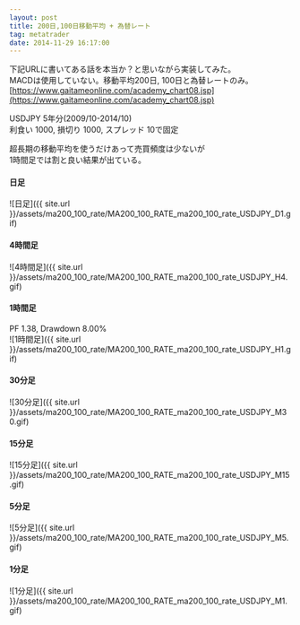 ```yaml
---
layout: post
title: 200日,100日移動平均 + 為替レート
tag: metatrader
date: 2014-11-29 16:17:00
---
```


下記URLに書いてある話を本当か？と思いながら実装してみた。  
MACDは使用していない。移動平均200日, 100日と為替レートのみ。  
[https://www.gaitameonline.com/academy_chart08.jsp](https://www.gaitameonline.com/academy_chart08.jsp)

USDJPY 5年分(2009/10-2014/10)  
利食い 1000, 損切り 1000, スプレッド 10で固定  

超長期の移動平均を使うだけあって売買頻度は少ないが  
1時間足では割と良い結果が出ている。

#### 日足
![日足]({{ site.url }}/assets/ma200_100_rate/MA200_100_RATE_ma200_100_rate_USDJPY_D1.gif)  
  
#### 4時間足
![4時間足]({{ site.url }}/assets/ma200_100_rate/MA200_100_RATE_ma200_100_rate_USDJPY_H4.gif)  
  
#### 1時間足
PF 1.38, Drawdown 8.00%  
![1時間足]({{ site.url }}/assets/ma200_100_rate/MA200_100_RATE_ma200_100_rate_USDJPY_H1.gif)  

#### 30分足
![30分足]({{ site.url }}/assets/ma200_100_rate/MA200_100_RATE_ma200_100_rate_USDJPY_M30.gif)  
  
#### 15分足
![15分足]({{ site.url }}/assets/ma200_100_rate/MA200_100_RATE_ma200_100_rate_USDJPY_M15.gif)  
  
#### 5分足
![5分足]({{ site.url }}/assets/ma200_100_rate/MA200_100_RATE_ma200_100_rate_USDJPY_M5.gif)  
  
#### 1分足
![1分足]({{ site.url }}/assets/ma200_100_rate/MA200_100_RATE_ma200_100_rate_USDJPY_M1.gif)  
  